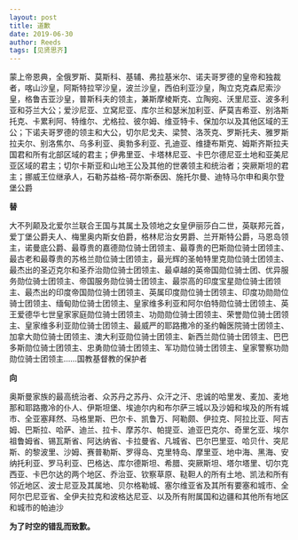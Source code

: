 ```yaml
---
layout: post
title: 道歉
date: 2019-06-30
author: Reeds
tags: [见贤思齐]
---
```


<!--- more --->

蒙上帝恩典，全俄罗斯、莫斯科、基辅、弗拉基米尔、诺夫哥罗德的皇帝和独裁者，喀山沙皇，阿斯特拉罕沙皇，波兰沙皇，西伯利亚沙皇，陶立克克森尼索沙皇，格鲁吉亚沙皇，普斯科夫的领主，兼斯摩棱斯克、立陶宛、沃里尼亚、波多利亚和芬兰大公；爱沙尼亚、立窝尼亚、库尔兰和瑟米加利亚、萨莫吉希亚、别洛斯托克、卡累利阿、特维尔、尤格拉、彼尔姆、维亚特卡、保加尔以及其他区域的王公；下诺夫哥罗德的领主和大公，切尔尼戈夫、梁赞、洛茨克、罗斯托夫、雅罗斯拉夫尔、别洛焦尔、乌多利亚、奥勃多利亚、孔迪亚、维捷布斯克、姆斯齐斯拉夫国君和所有北部区域的君主；伊弗里亚、卡塔林尼亚、卡巴尔德尼亚土地和亚美尼亚区域的君主；切尔卡斯亚和山地王公及其他的世袭领主和统治者；突厥斯坦的君主；挪威王位继承人，石勒苏益格-荷尔斯泰因、施托尔曼、迪特马尔申和奥尔登堡公爵

**替**

大不列颠及北爱尔兰联合王国与其属土及领地之女皇伊丽莎白二世，英联邦元首，爱丁堡公爵夫人、梅里奥内斯女伯爵，格林尼治女男爵、兰开斯特公爵，马恩岛领主，诺曼底公爵、最尊贵的嘉德勋位骑士团领主、最尊贵的巴斯勋位骑士团领主、最古老和最尊贵的苏格兰勋位骑士团领主，最光辉的圣帕特里克勋位骑士团领主、最杰出的圣迈克尔和圣乔治勋位骑士团领主、最卓越的英帝国勋位骑士团、优异服务勋位骑士团领主、帝国服务勋位骑士团领主、最崇高的印度宝星勋位骑士团领主、最杰出的印度帝国勋位骑士团领主、英属印度勋位骑士团领主、印度功勋勋位骑士团领主、缅甸勋位骑士团领主、皇家维多利亚和阿尔伯特勋位骑士团领主、英王爱德华七世皇家家庭勋位骑士团领主、功勋勋位骑士团领主、荣誉勋位骑士团领主、皇家维多利亚勋位骑士团领主、最威严的耶路撒冷的圣约翰医院骑士团领主、加拿大勋位骑士团领主、澳大利亚勋位骑士团领主、新西兰勋位骑士团领主、巴巴多斯勋位骑士团领主、忠勇勋位骑士团领主、军功勋位骑士团领主、皇家警察功勋勋位骑士团领主……国教基督教的保护者

**向**

奥斯曼家族的最高统治者、众苏丹之苏丹、众汗之汗、忠诚的哈里发、麦加、麦地那和耶路撒冷的仆人、伊斯坦堡、埃迪尔内和布尔萨三城以及沙姆和埃及的所有城市、全亚塞拜然、马格里斯、巴尔卡、凯鲁万、阿勒颇、伊拉克、阿拉比亚、阿吉姆、巴斯拉、哈萨、迪兰、拉卡、摩苏尔、帕提亚、迪亚巴克尔、奇里乞亚、埃尔祖鲁姆省、锡瓦斯省、阿达纳省、卡拉曼省、凡城省、巴尔巴里亚、哈贝什、突尼斯、的黎波里、沙姆、赛普勒斯、罗得岛、克里特岛、摩里亚、地中海、黑海、安纳托利亚、罗马利亚、巴格达、库尔德斯坦、希腊、突厥斯坦、塔尔塔里、切尔克西亚、卡巴尔达的两个地区、乔治亚、钦察草原、鞑靼人的所有土地、凯法和所有邻近地区、波士尼亚及其属地、贝尔格勒城、塞尔维亚省及其所有要塞和城市、全阿尔巴尼亚省、全伊夫拉克和波格达尼亚、以及所有附属国和边疆和其他所有地区和城市的帕迪沙

**为了时空的错乱而致歉。**